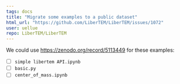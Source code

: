 ```yaml
---
tags: docs
title: "Migrate some examples to a public dataset"
html_url: "https://github.com/LiberTEM/LiberTEM/issues/1072"
user: uellue
repo: LiberTEM/LiberTEM
---
```


We could use https://zenodo.org/record/5113449 for these examples:

- [ ] `simple libertem API.ipynb`
- [ ] `basic.py`
- [ ] `center_of_mass.ipynb`